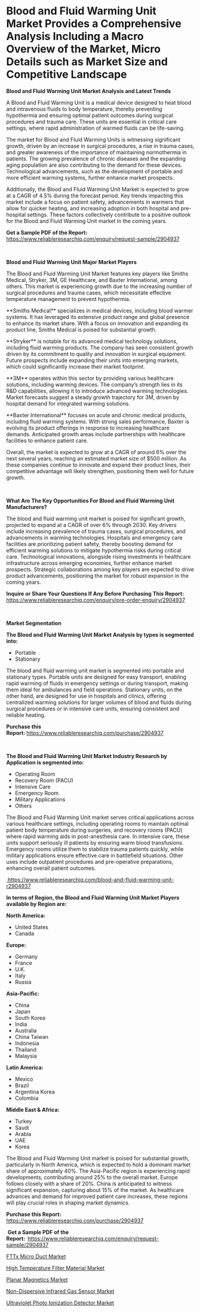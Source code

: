 <p><h1>Blood and Fluid Warming Unit Market Provides a Comprehensive Analysis Including a Macro Overview of the Market, Micro Details such as Market Size and Competitive Landscape</h1></p><p><strong>Blood and Fluid Warming Unit Market Analysis and Latest Trends</strong></p>
<p><p>A Blood and Fluid Warming Unit is a medical device designed to heat blood and intravenous fluids to body temperature, thereby preventing hypothermia and ensuring optimal patient outcomes during surgical procedures and trauma care. These units are essential in critical care settings, where rapid administration of warmed fluids can be life-saving. </p><p>The market for Blood and Fluid Warming Units is witnessing significant growth, driven by an increase in surgical procedures, a rise in trauma cases, and greater awareness of the importance of maintaining normothermia in patients. The growing prevalence of chronic diseases and the expanding aging population are also contributing to the demand for these devices. Technological advancements, such as the development of portable and more efficient warming systems, further enhance market prospects.</p><p>Additionally, the Blood and Fluid Warming Unit Market is expected to grow at a CAGR of 4.5% during the forecast period. Key trends impacting this market include a focus on patient safety, advancements in warmers that allow for quicker heating, and increasing adoption in both hospital and pre-hospital settings. These factors collectively contribute to a positive outlook for the Blood and Fluid Warming Unit market in the coming years.</p></p>
<p><strong>Get a Sample PDF of the Report:&nbsp;</strong> <a href="https://www.reliableresearchiq.com/enquiry/request-sample/2904937?utm_campaign=2738&utm_medium=2&utm_source=Github&utm_content=ia&utm_term=12032025&utm_id=blood-and-fluid-warming-unit">https://www.reliableresearchiq.com/enquiry/request-sample/2904937</a></p>
<p>&nbsp;</p>
<p><strong>Blood and Fluid Warming Unit Major Market Players</strong></p>
<p><p>The Blood and Fluid Warming Unit Market features key players like Smiths Medical, Stryker, 3M, GE Healthcare, and Baxter International, among others. This market is experiencing growth due to the increasing number of surgical procedures and trauma cases, which necessitate effective temperature management to prevent hypothermia.</p><p>**Smiths Medical** specializes in medical devices, including blood warmer systems. It has leveraged its extensive product range and global presence to enhance its market share. With a focus on innovation and expanding its product line, Smiths Medical is poised for substantial growth.</p><p>**Stryker** is notable for its advanced medical technology solutions, including fluid warming products. The company has seen consistent growth driven by its commitment to quality and innovation in surgical equipment. Future prospects include expanding their units into emerging markets, which could significantly increase their market footprint.</p><p>**3M** operates within this sector by providing various healthcare solutions, including warming devices. The company’s strength lies in its R&D capabilities, allowing it to introduce advanced warming technologies. Market forecasts suggest a steady growth trajectory for 3M, driven by hospital demand for integrated warming solutions.</p><p>**Baxter International** focuses on acute and chronic medical products, including fluid warming systems. With strong sales performance, Baxter is evolving its product offerings in response to increasing healthcare demands. Anticipated growth areas include partnerships with healthcare facilities to enhance patient care.</p><p>Overall, the market is expected to grow at a CAGR of around 6% over the next several years, reaching an estimated market size of $500 million. As these companies continue to innovate and expand their product lines, their competitive advantage will likely strengthen, positioning them well for future growth.</p></p>
<p>&nbsp;</p>
<p><strong>What Are The Key Opportunities For Blood and Fluid Warming Unit Manufacturers?</strong></p>
<p><p>The blood and fluid warming unit market is poised for significant growth, projected to expand at a CAGR of over 6% through 2030. Key drivers include increasing prevalence of trauma cases, surgical procedures, and advancements in warming technologies. Hospitals and emergency care facilities are prioritizing patient safety, thereby boosting demand for efficient warming solutions to mitigate hypothermia risks during critical care. Technological innovations, alongside rising investments in healthcare infrastructure across emerging economies, further enhance market prospects. Strategic collaborations among key players are expected to drive product advancements, positioning the market for robust expansion in the coming years.</p></p>
<p><strong>Inquire or Share Your Questions If Any Before Purchasing This Report:</strong> <a href="https://www.reliableresearchiq.com/enquiry/pre-order-enquiry/2904937?utm_campaign=2738&utm_medium=2&utm_source=Github&utm_content=ia&utm_term=12032025&utm_id=blood-and-fluid-warming-unit">https://www.reliableresearchiq.com/enquiry/pre-order-enquiry/2904937</a></p>
<p>&nbsp;</p>
<p><strong>Market Segmentation</strong></p>
<p><strong>The Blood and Fluid Warming Unit Market Analysis by types is segmented into:</strong></p>
<p><ul><li>Portable</li><li>Stationary</li></ul></p>
<p><p>The blood and fluid warming unit market is segmented into portable and stationary types. Portable units are designed for easy transport, enabling rapid warming of fluids in emergency settings or during transport, making them ideal for ambulances and field operations. Stationary units, on the other hand, are designed for use in hospitals and clinics, offering centralized warming solutions for larger volumes of blood and fluids during surgical procedures or in intensive care units, ensuring consistent and reliable heating.</p></p>
<p><strong>Purchase this Report:&nbsp;</strong><a href="https://www.reliableresearchiq.com/purchase/2904937?utm_campaign=2738&utm_medium=2&utm_source=Github&utm_content=ia&utm_term=12032025&utm_id=blood-and-fluid-warming-unit">https://www.reliableresearchiq.com/purchase/2904937</a></p>
<p>&nbsp;</p>
<p><strong>The Blood and Fluid Warming Unit Market Industry Research by Application is segmented into:</strong></p>
<p><ul><li>Operating Room</li><li>Recovery Room (PACU)</li><li>Intensive Care</li><li>Emergency Room</li><li>Military Applications</li><li>Others</li></ul></p>
<p><p>The Blood and Fluid Warming Unit market serves critical applications across various healthcare settings, including operating rooms to maintain optimal patient body temperature during surgeries, and recovery rooms (PACU) where rapid warming aids in post-anesthesia care. In intensive care, these units support seriously ill patients by ensuring warm blood transfusions. Emergency rooms utilize them to stabilize trauma patients quickly, while military applications ensure effective care in battlefield situations. Other uses include outpatient procedures and pre-operative preparations, enhancing overall patient outcomes.</p></p>
<p><a href="https://www.reliableresearchiq.com/blood-and-fluid-warming-unit-r2904937?utm_campaign=2738&utm_medium=2&utm_source=Github&utm_content=ia&utm_term=12032025&utm_id=blood-and-fluid-warming-unit">&nbsp;https://www.reliableresearchiq.com/blood-and-fluid-warming-unit-r2904937</a></p>
<p><strong>In terms of Region, the Blood and Fluid Warming Unit Market Players available by Region are:</strong></p>
<p>
    <p> <strong> North America: </strong>
        <ul>
            <li>United States</li>
            <li>Canada</li>
        </ul>
        </p> 
    <p> <strong> Europe: </strong>
        <ul>
            <li>Germany</li>
            <li>France</li>
            <li>U.K.</li>
            <li>Italy</li>
            <li>Russia</li>
        </ul>
        </p> 
    <p> <strong> Asia-Pacific: </strong>
        <ul>
            <li>China</li>
            <li>Japan</li>
            <li>South Korea</li>
            <li>India</li>
            <li>Australia</li>
            <li>China Taiwan</li>
            <li>Indonesia</li>
            <li>Thailand</li>
            <li>Malaysia</li>
        </ul>
        </p> 
    <p> <strong> Latin America: </strong>
        <ul>
            <li>Mexico</li>
            <li>Brazil</li>
            <li>Argentina Korea</li>
            <li>Colombia</li>
        </ul>
        </p> 
    <p> <strong> Middle East & Africa: </strong>
        <ul>
            <li>Turkey</li>
            <li>Saudi</li>
            <li>Arabia</li>
            <li>UAE</li>
            <li>Korea</li>
        </ul>
    </p>
    </p>
<p><p>The Blood and Fluid Warming Unit market is poised for substantial growth, particularly in North America, which is expected to hold a dominant market share of approximately 40%. The Asia-Pacific region is experiencing rapid developments, contributing around 25% to the overall market. Europe follows closely with a share of 20%. China is anticipated to witness significant expansion, capturing about 15% of the market. As healthcare advances and demand for improved patient care increases, these regions will play crucial roles in shaping market dynamics.</p></p>
<p><strong>Purchase this Report: </strong><a href="https://www.reliableresearchiq.com/purchase/2904937?utm_campaign=2738&utm_medium=2&utm_source=Github&utm_content=ia&utm_term=12032025&utm_id=blood-and-fluid-warming-unit">https://www.reliableresearchiq.com/purchase/2904937</a></p>
<p>&nbsp;<strong>Get a Sample PDF of the Report:&nbsp;&nbsp;</strong><a href="https://www.reliableresearchiq.com/enquiry/request-sample/2904937?utm_campaign=2738&utm_medium=2&utm_source=Github&utm_content=ia&utm_term=12032025&utm_id=blood-and-fluid-warming-unit">https://www.reliableresearchiq.com/enquiry/request-sample/2904937</a></p>
<p><strong></strong></p>
<p><p><a href="https://github.com/mharielmesa/Market-Research-Report-List-5/blob/main/fttx-micro-duct-market.md?utm_campaign=2738&utm_medium=2&utm_source=Github&utm_content=ia&utm_term=12032025&utm_id=blood-and-fluid-warming-unit">FTTx Micro Duct Market</a></p><p><a href="https://github.com/tambraunrue691969/Market-Research-Report-List-1/blob/main/high-temperature-filter-material-market.md?utm_campaign=2738&utm_medium=2&utm_source=Github&utm_content=ia&utm_term=12032025&utm_id=blood-and-fluid-warming-unit">High Temperature Filter Material Market</a></p><p><a href="https://github.com/lizamflotow/Market-Research-Report-List-1/blob/main/planar-magnetics-market.md?utm_campaign=2738&utm_medium=2&utm_source=Github&utm_content=ia&utm_term=12032025&utm_id=blood-and-fluid-warming-unit">Planar Magnetics Market</a></p><p><a href="https://github.com/tona7vba/Market-Research-Report-List-1/blob/main/non-dispersive-infrared-gas-sensor-market.md?utm_campaign=2738&utm_medium=2&utm_source=Github&utm_content=ia&utm_term=12032025&utm_id=blood-and-fluid-warming-unit">Non-Dispersive Infrared Gas Sensor Market</a></p><p><a href="https://github.com/oslieselotte2192/Market-Research-Report-List-1/blob/main/ultraviolet-photo-ionization-detector-market.md?utm_campaign=2738&utm_medium=2&utm_source=Github&utm_content=ia&utm_term=12032025&utm_id=blood-and-fluid-warming-unit">Ultraviolet Photo Ionization Detector Market</a></p></p>